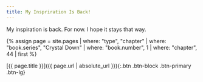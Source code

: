 ```yaml
---
title: My Inspriration Is Back!
---
```

My inspiration is back. For now.
I hope it stays that way.

{% assign page = site.pages
  | where: "type", "chapter"
  | where: "book.series", "Crystal Down"
  | where: "book.number", 1
  | where: "chapter", 44
  | first %}

[{{ page.title }}]({{ page.url | absolute_url }}){:.btn .btn-block .btn-primary .btn-lg}
<!--more-->

